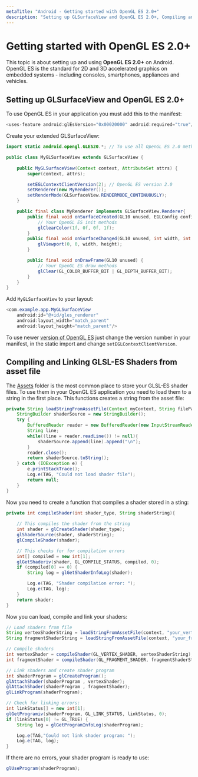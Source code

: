 ```yaml
---
metaTitle: "Android - Getting started with OpenGL ES 2.0+"
description: "Setting up GLSurfaceView and OpenGL ES 2.0+, Compiling and Linking GLSL-ES Shaders from asset file"
---
```


# Getting started with OpenGL ES 2.0+


This topic is about setting up and using **OpenGL ES 2.0+** on Android. OpenGL ES is the standard for 2D and 3D accelerated graphics on embedded systems - including consoles, smartphones, appliances and vehicles.



## Setting up GLSurfaceView and OpenGL ES 2.0+


To use OpenGL ES in your application you must add this to the manifest:

```java
<uses-feature android:glEsVersion="0x00020000" android:required="true"/>

```

Create your extended GLSurfaceView:

```java
import static android.opengl.GLES20.*; // To use all OpenGL ES 2.0 methods and constants statically

public class MyGLSurfaceView extends GLSurfaceView {
    
    public MyGLSurfaceView(Context context, AttributeSet attrs) {
        super(context, attrs);

        setEGLContextClientVersion(2); // OpenGL ES version 2.0
        setRenderer(new MyRenderer());
        setRenderMode(GLSurfaceView.RENDERMODE_CONTINUOUSLY);
    }

    public final class MyRenderer implements GLSurfaceView.Renderer{
        public final void onSurfaceCreated(GL10 unused, EGLConfig config) {
            // Your OpenGL ES init methods
            glClearColor(1f, 0f, 0f, 1f);
        }
        public final void onSurfaceChanged(GL10 unused, int width, int height) {
            glViewport(0, 0, width, height);
        }

        public final void onDrawFrame(GL10 unused) {
            // Your OpenGL ES draw methods
            glClear(GL_COLOR_BUFFER_BIT | GL_DEPTH_BUFFER_BIT);
        }
    }
}

```

Add `MyGLSurfaceView` to your layout:

```java
<com.example.app.MyGLSurfaceView
    android:id="@+id/gles_renderer"
    android:layout_width="match_parent"
    android:layout_height="match_parent"/>

```

To use newer [version of OpenGL ES](http://stackoverflow.com/documentation/opengl-es/5831/getting-started-with-opengl-es#t=20161229142910274369&a=versions) just change the version number in your manifest, in the static import and change `setEGLContextClientVersion`.



## Compiling and Linking GLSL-ES Shaders from asset file


The [Assets](http://stackoverflow.com/a/18302624/6300197) folder is the most common place to store your GLSL-ES shader files. To use them in your OpenGL ES application you need to load them to a string in the first place. This functions creates a string from the asset file:

```java
private String loadStringFromAssetFile(Context myContext, String filePath){
    StringBuilder shaderSource = new StringBuilder();
    try {
        BufferedReader reader = new BufferedReader(new InputStreamReader(myContext.getAssets().open(filePath)));
        String line;
        while((line = reader.readLine()) != null){
            shaderSource.append(line).append("\n");
        }
        reader.close();
        return shaderSource.toString();
    } catch (IOException e) {
        e.printStackTrace();
        Log.e(TAG, "Could not load shader file");
        return null;
    }
}

```

Now you need to create a function that compiles a shader stored in a sting:

```java
private int compileShader(int shader_type, String shaderString){
    
    // This compiles the shader from the string
    int shader = glCreateShader(shader_type);
    glShaderSource(shader, shaderString); 
    glCompileShader(shader);

    // This checks for for compilation errors
    int[] compiled = new int[1];
    glGetShaderiv(shader, GL_COMPILE_STATUS, compiled, 0);
    if (compiled[0] == 0) {
        String log = glGetShaderInfoLog(shader);

        Log.e(TAG, "Shader compilation error: ");
        Log.e(TAG, log);
    }
    return shader;
}

```

Now you can load, compile and link your shaders:

```java
// Load shaders from file
String vertexShaderString = loadStringFromAssetFile(context, "your_vertex_shader.glsl");
String fragmentShaderString = loadStringFromAssetFile(context, "your_fragment_shader.glsl");

// Compile shaders
int vertexShader = compileShader(GL_VERTEX_SHADER, vertexShaderString);
int fragmentShader = compileShader(GL_FRAGMENT_SHADER, fragmentShaderString);

// Link shaders and create shader program
int shaderProgram = glCreateProgram();
glAttachShader(shaderProgram , vertexShader);
glAttachShader(shaderProgram , fragmentShader);
glLinkProgram(shaderProgram);

// Check for linking errors:
int linkStatus[] = new int[1];
glGetProgramiv(shaderProgram, GL_LINK_STATUS, linkStatus, 0);
if (linkStatus[0] != GL_TRUE) {
    String log = glGetProgramInfoLog(shaderProgram);

    Log.e(TAG,"Could not link shader program: ");
    Log.e(TAG, log);
}

```

If there are no errors, your shader program is ready to use:

```java
glUseProgram(shaderProgram);

```

